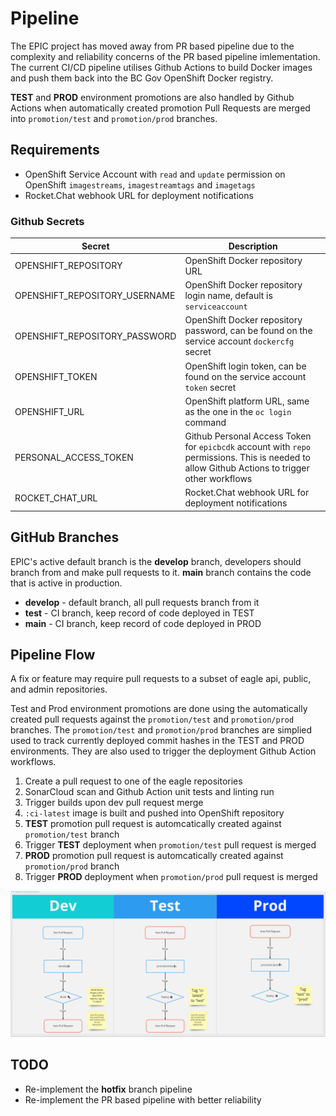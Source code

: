 # Pipeline

The EPIC project has moved away from PR based pipeline due to the complexity and reliability concerns of the PR based pipeline imlementation. The current CI/CD pipeline utilises Github Actions to build Docker images and push them back into the BC Gov OpenShift Docker registry.

**TEST** and **PROD** environment promotions are also handled by Github Actions when automatically created promotion Pull Requests are merged into `promotion/test` and `promotion/prod` branches.

## Requirements

- OpenShift Service Account with `read` and `update` permission on OpenShift `imagestreams`, `imagestreamtags` and `imagetags`
- Rocket.Chat webhook URL for deployment notifications

### Github Secrets

| Secret                        | Description                                                                                                                                    |
| ----------------------------- | ---------------------------------------------------------------------------------------------------------------------------------------------- |
| OPENSHIFT_REPOSITORY          | OpenShift Docker repository URL                                                                                                                |
| OPENSHIFT_REPOSITORY_USERNAME | OpenShift Docker repository login name, default is `serviceaccount`                                                                            |
| OPENSHIFT_REPOSITORY_PASSWORD | OpenShift Docker repository password, can be found on the service account `dockercfg` secret                                                   |
| OPENSHIFT_TOKEN               | OpenShift login token, can be found on the service account `token` secret                                                                      |
| OPENSHIFT_URL                 | OpenShift platform URL, same as the one in the `oc login` command                                                                              |
| PERSONAL_ACCESS_TOKEN         | Github Personal Access Token for `epicbcdk` account with `repo` permissions. This is needed to allow Github Actions to trigger other workflows |
| ROCKET_CHAT_URL               | Rocket.Chat webhook URL for deployment notifications                                                                                           |

## GitHub Branches

EPIC's active default branch is the **develop** branch, developers should branch from and make pull requests to it. **main** branch contains the code that is active in production.

- **develop** - default branch, all pull requests branch from it
- **test** - CI branch, keep record of code deployed in TEST
- **main** - CI branch, keep record of code deployed in PROD

## Pipeline Flow

A fix or feature may require pull requests to a subset of eagle api, public, and admin repositories.

Test and Prod environment promotions are done using the automatically created pull requests against the `promotion/test` and `promotion/prod` branches. The `promotion/test` and `promotion/prod` branches are simplied used to track currently deployed commit hashes in the TEST and PROD environments. They are also used to trigger the deployment Github Action workflows.

1. Create a pull request to one of the eagle repositories
2. SonarCloud scan and Github Action unit tests and linting run
3. Trigger builds upon dev pull request merge
4. `:ci-latest` image is built and pushed into OpenShift repository
5. **TEST** promotion pull request is automcatically created against `promotion/test` branch
6. Trigger **TEST** deployment when `promotion/test` pull request is merged
7. **PROD** promotion pull request is automcatically created against `promotion/prod` branch
8. Trigger **PROD** deployment when `promotion/prod` pull request is merged

![Pipeline](images/eagle-pipeline-2021.jpg)

## TODO

- Re-implement the **hotfix** branch pipeline
- Re-implement the PR based pipeline with better reliability 
